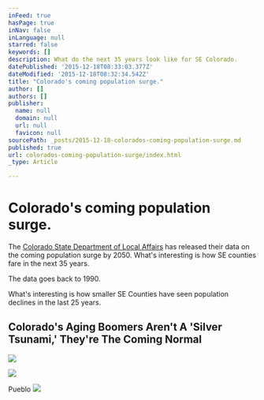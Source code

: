 ```yaml
---
inFeed: true
hasPage: true
inNav: false
inLanguage: null
starred: false
keywords: []
description: What do the next 35 years look like for SE Colorado.
datePublished: '2015-12-18T08:33:03.377Z'
dateModified: '2015-12-18T08:32:34.542Z'
title: "Colorado's coming population surge."
author: []
authors: []
publisher:
  name: null
  domain: null
  url: null
  favicon: null
sourcePath: _posts/2015-12-18-colorados-coming-population-surge.md
published: true
url: colorados-coming-population-surge/index.html
_type: Article

---
```

# Colorado's coming population surge.

The [Colorado State Department of Local Affairs][0] has released their data on the coming population surge by 2050\. What's interesting is how SE counties fare in the next 35 years. 

The data goes back to 1990\. 

What's interesting is how smaller SE Counties have seen population declines in the last 25 years. 

<article style=""><h1>Colorado's Aging Boomers Aren't A 'Silver Tsunami,' They're The Coming Normal</h1><img src="https://s3-us-west-2.amazonaws.com/the-grid-img/p/7027d500f5a4190b435ba68204a259a2c67e1349.gif" /></article>

![](http://mediad.publicbroadcasting.net/p/kunc/files/styles/medium/public/201512/colo_dola-age-animate2.gif)

Pueblo
![](https://the-grid-user-content.s3-us-west-2.amazonaws.com/947d4dbd-c2b0-42df-afb9-f1aa5ab7ccc3.png)

[0]: http://dola.colorado.gov/cms-base/sites/dola.colorado.gov.gis-cms/files/projects/AdvancedAnimate/agebars.html